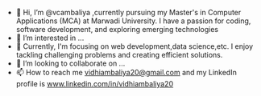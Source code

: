 - 👋 Hi, I’m @vcambaliya ,currently pursuing my Master's in Computer Applications (MCA) at Marwadi University. I have a passion for coding, software development, and exploring emerging technologies
- 👀 I’m interested in ...
- 🌱 Currently, I'm focusing on web development,data science,etc. I enjoy tackling challenging problems and creating efficient solutions.
- 💞️ I’m looking to collaborate on ...
- 📫 How to reach me vidhiambaliya20@gmail.com and my LinkedIn profile is www.linkedin.com/in/vidhiambaliya20

<!---
vcambaliya/vcambaliya is a ✨ special ✨ repository because its `README.md` (this file) appears on your GitHub profile.
You can click the Preview link to take a look at your changes.
--->
